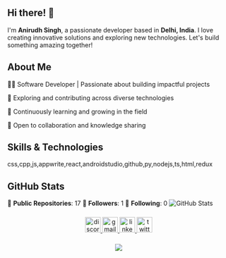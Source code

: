 ## Hi there! 👋

I'm **Anirudh Singh**, a passionate developer based in **Delhi, India**. I love creating innovative solutions and exploring new technologies. Let's build something amazing together!

## About Me

👨‍💻 Software Developer | Passionate about building impactful projects

🚀 Exploring and contributing across diverse technologies

🌱 Continuously learning and growing in the field

🤝 Open to collaboration and knowledge sharing

## Skills & Technologies

css,cpp,js,appwrite,react,androidstudio,github,py,nodejs,ts,html,redux

## GitHub Stats

🔹 **Public Repositories**: 17
🔹 **Followers**: 1
🔹 **Following**: 0
![GitHub Stats](https://github-readme-stats.vercel.app/api?username=Xtract01&show_icons=true&theme=radical)

###

<div align="center">
  <a href="https://discord.com/users/furious9451" target="_blank">
    <img src="https://img.shields.io/static/v1?message=Discord&logo=discord&label=&color=7289DA&logoColor=white&labelColor=&style=for-the-badge" height="35" alt="discord logo" />
  </a>
  <a href="mailto:anirudhsingh2634@gmail.com" target="_blank">
    <img src="https://img.shields.io/static/v1?message=Gmail&logo=gmail&label=&color=D14836&logoColor=white&labelColor=&style=for-the-badge" height="35" alt="gmail logo" />
  </a>
  <a href="https://www.linkedin.com/in/anirudh-singh-6b88aa209/" target="_blank">
    <img src="https://img.shields.io/static/v1?message=LinkedIn&logo=linkedin&label=&color=0077B5&logoColor=white&labelColor=&style=for-the-badge" height="35" alt="linkedin logo" />
  </a>
  <a href="https://x.com/realanirudh26" target="_blank">
    <img src="https://img.shields.io/static/v1?message=Twitter&logo=twitter&label=&color=1DA1F2&logoColor=white&labelColor=&style=for-the-badge" height="35" alt="twitter logo" />
  </a>
</div>  

###

<div align="center">
  <img src="https://visitor-badge.laobi.icu/badge?page_id=Xtract01.Xtract01&"  />
</div>

###
